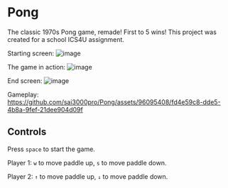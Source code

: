 # Pong
The classic 1970s Pong game, remade! First to 5 wins!
This project was created for a school ICS4U assignment.

Starting screen:
![image](https://github.com/sai3000pro/Pong/assets/96095408/23d85688-aadc-44bc-8468-9525406aa044)

The game in action:
 ![image](https://github.com/sai3000pro/Pong/assets/96095408/727c8c23-228e-41e6-b13c-38c3c817a797)

End screen:
![image](https://github.com/sai3000pro/Pong/assets/96095408/df76475f-07fa-4782-9268-cd0699dd25e3)

Gameplay:
https://github.com/sai3000pro/Pong/assets/96095408/fd4e59c8-dde5-4b8a-9fef-21dee904d09f

## Controls

Press ```space``` to start the game.

Player 1: ```w``` to move paddle up, ```s``` to move paddle down.

Player 2: ```↑``` to move paddle up, ```↓``` to move paddle down.

